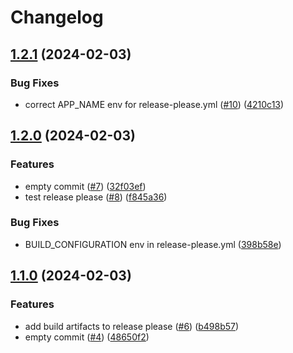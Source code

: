 # Changelog

## [1.2.1](https://github.com/xeekworx/WindowTool/compare/v1.2.0...v1.2.1) (2024-02-03)


### Bug Fixes

* correct APP_NAME env for release-please.yml ([#10](https://github.com/xeekworx/WindowTool/issues/10)) ([4210c13](https://github.com/xeekworx/WindowTool/commit/4210c13ecbb50ffdeb9f8711aa2a04bacff9a438))

## [1.2.0](https://github.com/xeekworx/WindowTool/compare/v1.1.0...v1.2.0) (2024-02-03)


### Features

* empty commit ([#7](https://github.com/xeekworx/WindowTool/issues/7)) ([32f03ef](https://github.com/xeekworx/WindowTool/commit/32f03ef20b4e085ea60358da6e8803a0a0f6bc6a))
* test release please ([#8](https://github.com/xeekworx/WindowTool/issues/8)) ([f845a36](https://github.com/xeekworx/WindowTool/commit/f845a36ada417864cf8eb005cc28ebb46c7d0935))


### Bug Fixes

* BUILD_CONFIGURATION env in release-please.yml ([398b58e](https://github.com/xeekworx/WindowTool/commit/398b58e139f144f04640f786d2803f3203218d18))

## [1.1.0](https://github.com/xeekworx/WindowTool/compare/1.0.0...v1.1.0) (2024-02-03)


### Features

* add build artifacts to release please ([#6](https://github.com/xeekworx/WindowTool/issues/6)) ([b498b57](https://github.com/xeekworx/WindowTool/commit/b498b579496e19165da81d8ce6bb8c0d16a2f85a))
* empty commit ([#4](https://github.com/xeekworx/WindowTool/issues/4)) ([48650f2](https://github.com/xeekworx/WindowTool/commit/48650f26f264e407eb95197b8bdc06ce12650b29))
